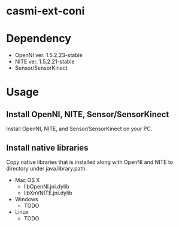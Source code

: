 # casmi-ext-coni

# Dependency

* OpenNI ver. 1.5.2.23-stable
* NITE ver. 1.5.2.21-stable
* Sensor/SensorKinect

# Usage

## Install OpenNI, NITE, Sensor/SensorKinect

Install OpenNI, NITE, and Sensor/SensorKinect on your PC.

## Install native libraries

Copy native libraries that is installed along with OpenNI and NITE to directory under java.library.path.

* Mac OS X
    * libOpenNI.jni.dylib
    * libXnVNITE.jni.dylib
* Windows
    * TODO
* Linux
    * TODO